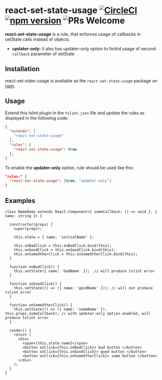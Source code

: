 # react-set-state-usage [![CircleCI](https://circleci.com/gh/sutrkiller/react-set-state-usage.svg?style=shield&svg)](https://circleci.com/gh/sutrkiller/react-set-state-usage) [![npm version](https://img.shields.io/npm/v/react-set-state-usage.svg?style=flat)](https://www.npmjs.com/package/react-set-state-usage) ![PRs Welcome](https://img.shields.io/badge/PRs-welcome-brightgreen.svg)

**react-set-state-usage** is a rule, that enforces usage of callbacks in setState calls instead of objects.

* **updater-only:** it also has updater-only option to forbid usage of second `callback` parameter of setState

## Installation

react-set-state-usage is available as the `react-set-state-usage` package on [npm](https://www.npmjs.com/).

## Usage

Extend this tslint plugin in the `tslint.json` file and update the rules as displayed in the following code:

```JSON
{
  "extends": [
    "react-set-state-usage"
  ],
  "rules": {
    "react-set-state-usage": true
  },
}
```

To enable the **updater-only** option, rule should be used like this:

```JSON
"rules:" {
  "react-set-state-usage": [true, "updater-only"]
}
```

## Examples

```tsx
class NameDemo extends React.Component<{ someCallback: () => void }, { name: string }> {

  constructor(props) {
    super(props);

    this.state = { name: 'initialName' };

    this.onBadClick = this.onBadClick.bind(this);
    this.onGoodClick = this.onGoodClick.bind(this);
    this.onSomeOtherClick = this.onSomeOtherClick.bind(this);
  }

  function onBadClick() {
    this.setState({ name: 'badName' });  // will produce tslint error
  }
  
  function onGoodClick() {
    this.setState(() => ({ name: 'goodName' })); // will not produce tslint error
  }
  
  function onSomeOtherClick() {
    this.setState(() => ({ name: 'someName' }), this.props.someCallback); // with updater-only option enabled, will produce tslint error
  }

  render() {
    return (
      <div>
        <span>{this.state.name}</span>
        <button onClick={this.onBadClick}> bad button </button>
        <button onClick={this.onGoodClick}> good button </button>
        <button onClick={this.onSomeOtherClick}> some button </button>
      </div>
    );
  }
}
```
